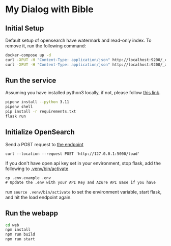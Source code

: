 # My Dialog with Bible

## Initial Setup
Default setup of opensearch have watermark and read-only index. To remove it, run the following command:
```bash
docker-compose up -d
curl -XPUT -H "Content-Type: application/json" http://localhost:9200/_cluster/settings -d '{ "transient": { "cluster.routing.allocation.disk.threshold_enabled": false } }'
curl -XPUT -H "Content-Type: application/json" http://localhost:9200/_all/_settings -d '{"index.blocks.read_only_allow_delete": null}'
```

## Run the service
Assuming you have installed python3 locally, if not, please follow [this link](https://realpython.com/installing-python/).
```bash
pipenv install --python 3.11
pipenv shell
pip install -r requirements.txt
flask run
```

## Initialize OpenSearch

Send a POST request to [the endpoint](app.py#L16)
```
curl --location --request POST 'http://127.0.0.1:5000/load'
```

If you don't have open api key set in your environment, stop flask, add the following to [.venv/bin/activate](.venv/bin/activate)
```
cp .env.example .env
# Update the .env with your API Key and Azure API Base if you have
```

run `source .venv/bin/activate` to set the environment variable, start flask, and hit the load endpoint again. 

## Run the webapp
```bash
cd web
npm install
npm run build
npm run start
```
